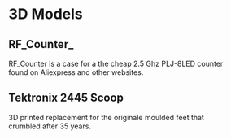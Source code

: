 # 3D Models

## RF_Counter_

RF_Counter is a case for a the cheap 2.5 Ghz PLJ-8LED counter\
found on Aliexpress and other websites.


## Tektronix 2445 Scoop

3D printed replacement for the originale moulded feet that\
crumbled after 35 years.


